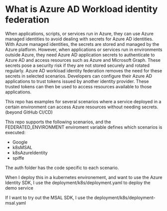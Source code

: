 # What is Azure AD Workload identity federation

When applications, scripts, or services run in Azure, they can use Azure managed identities to avoid dealing with secrets for Azure AD identities. With Azure managed identities, the secrets are stored and managed by the Azure platform.
However, when applications or services run in environments outside Azure, they need Azure AD application secrets to authenticate to Azure AD and access resources such as Azure and Microsoft Graph. These secrets pose a security risk if they are not stored securely and rotated regularly. Azure AD workload identity federation removes the need for these secrets in selected scenarios. Developers can configure their Azure AD applications to trust tokens issued by another identity provider. These trusted tokens can then be used to access resources available to those applications.

This repo has examples for several scenarios where a service deployed in a certain environment can access Azure resources without needing secrets. (beyond GitHub CI/CD)

This repo supports the following scenarios, and the FEDERATED_ENVIRONMENT enviroment variable defines which scenarios is executed:
- Google
- k8sMSAL
- k8sAzureIdentity
- spiffe

The auth folder has the code specific to each scenario.

When I deploy this in a kubernetes environement, and want to use the Azure Identity SDK, I use the deployment/k8s/deployment.yaml to deploy the demo service

If I want to try out the MSAL SDK, I use the deployment/k8s/deployment-msal.yaml

